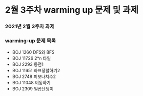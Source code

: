 # 2월 3주차 warming up 문제 및 과제

### 2021년 2월 3주차 과제 

### warming-up 문제 목록
- BOJ 1260 DFS와 BFS
- BOJ 11726 2*n 타일
- BOJ 2293 동전1
- BOJ 11651 좌표정렬하기2
- BOJ 2748 피보나치수2
- BOJ 11048 이동하기
- BOJ 2309 일곱난쟁이

